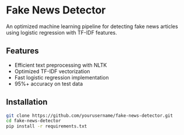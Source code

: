 # Fake News Detector

An optimized machine learning pipeline for detecting fake news articles using logistic regression with TF-IDF features.

## Features

- Efficient text preprocessing with NLTK
- Optimized TF-IDF vectorization
- Fast logistic regression implementation
- 95%+ accuracy on test data

## Installation

```bash
git clone https://github.com/yourusername/fake-news-detector.git
cd fake-news-detector
pip install -r requirements.txt
